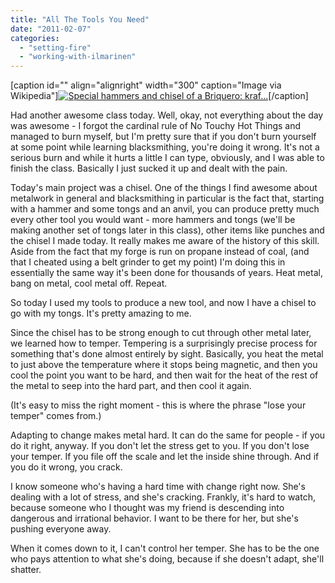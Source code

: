 ```yaml
---
title: "All The Tools You Need"
date: "2011-02-07"
categories: 
  - "setting-fire"
  - "working-with-ilmarinen"
---
```


\[caption id="" align="alignright" width="300" caption="Image via Wikipedia"\][![Special hammers and chisel of a Briquero: kraf...](images/300px-Instrumental_de_briquero12.jpg "Special hammers and chisel of a Briquero: kraf...")](http://commons.wikipedia.org/wiki/File:Instrumental_de_briquero.jpg)\[/caption\]

Had another awesome class today. Well, okay, not everything about the day was awesome - I forgot the cardinal rule of No Touchy Hot Things and managed to burn myself, but I'm pretty sure that if you don't burn yourself at some point while learning blacksmithing, you're doing it wrong. It's not a serious burn and while it hurts a little I can type, obviously, and I was able to finish the class. Basically I just sucked it up and dealt with the pain.

Today's main project was a chisel. One of the things I find awesome about metalwork in general and blacksmithing in particular is the fact that, starting with a hammer and some tongs and an anvil, you can produce pretty much every other tool you would want - more hammers and tongs (we'll be making another set of tongs later in this class), other items like punches and the chisel I made today. It really makes me aware of the history of this skill. Aside from the fact that my forge is run on propane instead of coal, (and that I cheated using a belt grinder to get my point) I'm doing this in essentially the same way it's been done for thousands of years. Heat metal, bang on metal, cool metal off. Repeat.

So today I used my tools to produce a new tool, and now I have a chisel to go with my tongs. It's pretty amazing to me.

Since the chisel has to be strong enough to cut through other metal later, we learned how to temper. Tempering is a surprisingly precise process for something that's done almost entirely by sight. Basically, you heat the metal to just above the temperature where it stops being magnetic, and then you cool the point you want to be hard, and then wait for the heat of the rest of the metal to seep into the hard part, and then cool it again.

(It's easy to miss the right moment - this is where the phrase "lose your temper" comes from.)

Adapting to change makes metal hard. It can do the same for people - if you do it right, anyway. If you don't let the stress get to you. If you don't lose your temper. If you file off the scale and let the inside shine through. And if you do it wrong, you crack.

I know someone who's having a hard time with change right now. She's dealing with a lot of stress, and she's cracking. Frankly, it's hard to watch, because someone who I thought was my friend is descending into dangerous and irrational behavior. I want to be there for her, but she's pushing everyone away.

When it comes down to it, I can't control her temper. She has to be the one who pays attention to what she's doing, because if she doesn't adapt, she'll shatter.

